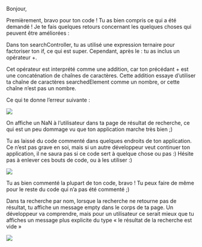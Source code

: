 Bonjour,

Premièrement, bravo pour ton code ! Tu as bien compris ce qui a été demandé !
Je te fais quelques retours concernant les quelques choses qui peuvent être améliorées :

Dans ton searchController, tu as utilisé une expression ternaire pour factoriser ton if, ce qui est super. 
Cependant, après le : tu as inclus un opérateur +. 


Cet opérateur est interprété comme une addition, car ton précédant + est une concaténation de chaînes de caractères. 
Cette addition essaye d’utiliser ta chaîne de caractères searchedElement comme un nombre, or cette chaîne n’est pas un nombre. 

Ce qui te donne l’erreur suivante : 

![](http://surl.li/gtqos)


On affiche un NaN à l’utilisateur dans ta page de résultat de recherche, 
ce qui est un peu dommage vu que ton application marche très bien ;)

Tu as laissé du code commenté dans quelques endroits de ton application. 
Ce n’est pas grave en soi, mais si un autre développeur veut continuer ton application, 
il ne saura pas si ce code sert à quelque chose ou pas :) Hésite pas à enlever ces bouts de code, ou à les utiliser :) 

![](http://surl.li/gtqox)



Tu as bien commenté la plupart de ton code, bravo ! Tu peux faire de même pour le reste du code qui n’a pas été commenté ;)

Dans ta recherche par nom, lorsque la recherche ne retourne pas de résultat, tu affiche un message empty dans le corps de ta page. 
Un développeur va comprendre, mais pour un utilisateur ce serait mieux que tu affiches un message plus explicite du type « le résultat 
de la recherche est vide »

![](http://surl.li/gtqpb)



